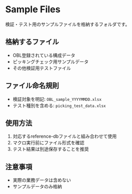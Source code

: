 # Sample Files

検証・テスト用のサンプルファイルを格納するフォルダです。

## 格納するファイル
- OBL登録されている構成データ
- ピッキングチェック用サンプルデータ
- その他検証用テストファイル

## ファイル命名規則
- 検証対象を明記: `OBL_sample_YYYYMMDD.xlsx`
- テスト種別を含める: `picking_test_data.xlsx`

## 使用方法
1. 対応するreference-dbファイルと組み合わせて使用
2. マクロ実行前にファイル形式を確認
3. テスト結果は別途保存することを推奨

## 注意事項
- 実際の業務データは含めない
- サンプルデータのみ格納
